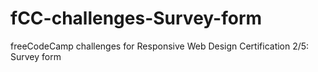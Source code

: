 # fCC-challenges-Survey-form
freeCodeCamp challenges for Responsive Web Design Certification 2/5: Survey form

